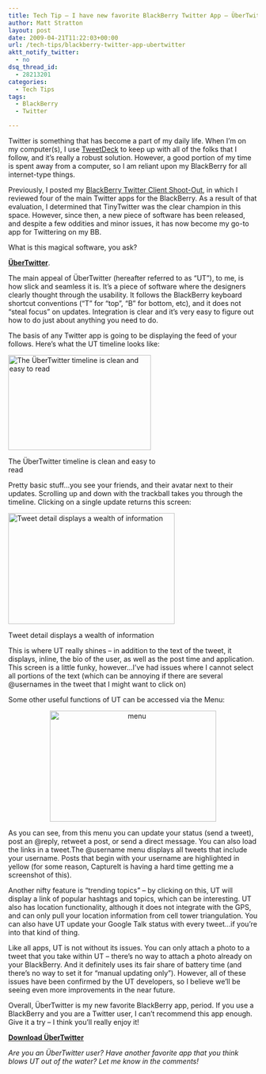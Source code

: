 ```yaml
---
title: Tech Tip – I have new favorite BlackBerry Twitter App – ÜberTwitter!
author: Matt Stratton
layout: post
date: 2009-04-21T11:22:03+00:00
url: /tech-tips/blackberry-twitter-app-ubertwitter
aktt_notify_twitter:
  - no
dsq_thread_id:
  - 28213201
categories:
  - Tech Tips
tags:
  - BlackBerry
  - Twitter

---
```

Twitter is something that has become a part of my daily life. When I&#8217;m on my computer(s), I use <a href="http://www.tweetdeck.com" target="_blank">TweetDeck</a> to keep up with all of the folks that I follow, and it&#8217;s really a robust solution. However, a good portion of my time is spent away from a computer, so I am reliant upon my BlackBerry for all internet-type things.

Previously, I posted my [BlackBerry Twitter Client Shoot-Out][1], in which I reviewed four of the main Twitter apps for the BlackBerry. As a result of that evaluation, I determined that TinyTwitter was the clear champion in this space. However, since then, a new piece of software has been released, and despite a few oddities and minor issues, it has now become my go-to app for Twittering on my BB.

What is this magical software, you ask?

<a href="http://www.ubertwitter.com/" target="_blank"><strong>ÜberTwitter</strong></a>.

The main appeal of ÜberTwitter (hereafter referred to as &#8220;UT&#8221;), to me, is how slick and seamless it is. It&#8217;s a piece of software where the designers clearly thought through the usability. It follows the BlackBerry keyboard shortcut conventions (&#8220;T&#8221; for &#8220;top&#8221;, &#8220;B&#8221; for bottom, etc), and it does not &#8220;steal focus&#8221; on updates. Integration is clear and it&#8217;s very easy to figure out how to do just about anything you need to do.

The basis of any Twitter app is going to be displaying the feed of your follows. Here&#8217;s what the UT timeline looks like:

<div id="attachment_5094" style="width: 298px" class="wp-caption aligncenter">
  <a href="/wp-content/uploads/2009/04/list.jpg"><img class="size-full wp-image-5094" title="list" src="/wp-content/uploads/2009/04/list.jpg" alt="The ÜberTwitter timeline is clean and easy to read" width="288" height="192" srcset="/wp-content/uploads/2009/04/list.jpg 480w, /wp-content/uploads/2009/04/list-300x200.jpg 300w" sizes="(max-width: 288px) 100vw, 288px" /></a>
  
  <p class="wp-caption-text">
    The ÜberTwitter timeline is clean and easy to read
  </p>
</div>

Pretty basic stuff&#8230;you see your friends, and their avatar next to their updates. Scrolling up and down with the trackball takes you through the timeline. Clicking on a single update returns this screen:

<div id="attachment_5095" style="width: 346px" class="wp-caption aligncenter">
  <a href="/wp-content/uploads/2009/04/detail.jpg"><img class="size-full wp-image-5095" title="detail" src="/wp-content/uploads/2009/04/detail.jpg" alt="Tweet detail displays a wealth of information" width="336" height="224" srcset="/wp-content/uploads/2009/04/detail.jpg 480w, /wp-content/uploads/2009/04/detail-300x200.jpg 300w" sizes="(max-width: 336px) 100vw, 336px" /></a>
  
  <p class="wp-caption-text">
    Tweet detail displays a wealth of information
  </p>
</div>

This is where UT really shines &#8211; in addition to the text of the tweet, it displays, inline, the bio of the user, as well as the post time and application. This screen is a little funky, however&#8230;I&#8217;ve had issues where I cannot select all portions of the text (which can be annoying if there are several @usernames in the tweet that I might want to click on)

Some other useful functions of UT can be accessed via the Menu:

<p style="text-align: center;">
  <a href="/wp-content/uploads/2009/04/menu.jpg"><img class="aligncenter size-full wp-image-5096" title="menu" src="/wp-content/uploads/2009/04/menu.jpg" alt="menu" width="336" height="224" srcset="/wp-content/uploads/2009/04/menu.jpg 480w, /wp-content/uploads/2009/04/menu-300x200.jpg 300w" sizes="(max-width: 336px) 100vw, 336px" /></a>
</p>

As you can see, from this menu you can update your status (send a tweet), post an @reply, retweet a post, or send a direct message. You can also load the links in a tweet.The @username menu displays all tweets that include your username. Posts that begin with your username are highlighted in yellow (for some reason, CaptureIt is having a hard time getting me a screenshot of this).

Another nifty feature is &#8220;trending topics&#8221; &#8211; by clicking on this, UT will display a link of popular hashtags and topics, which can be interesting. UT also has location functionality, although it does not integrate with the GPS, and can only pull your location information from cell tower triangulation. You can also have UT update your Google Talk status with every tweet&#8230;if you&#8217;re into that kind of thing.

Like all apps, UT is not without its issues. You can only attach a photo to a tweet that you take within UT &#8211; there&#8217;s no way to attach a photo already on your BlackBerry. And it definitely uses its fair share of battery time (and there&#8217;s no way to set it for &#8220;manual updating only&#8221;). However, all of these issues have been confirmed by the UT developers, so I believe we&#8217;ll be seeing even more improvements in the near future.

Overall, ÜberTwitter is my new favorite BlackBerry app, period. If you use a BlackBerry and you are a Twitter user, I can&#8217;t recommend this app enough. Give it a try &#8211; I think you&#8217;ll really enjoy it!

<a href="http://www.ubertwitter.com/" target="_blank"><strong>Download ÜberTwitter</strong></a>

_Are you an ÜberTwitter user? Have another favorite app that you think blows UT out of the water? Let me know in the comments!_

 [1]: /2009/02/19/blackberry-twitter-client-shoot-out/